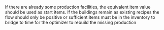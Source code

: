 If there are already some production facilities, the equivalent item value should be used as start items. If the buildings remain as existing recipes the flow should only be positive or sufficient items must be in the inventory to bridge to time for the optimizer to rebuild the missing production 